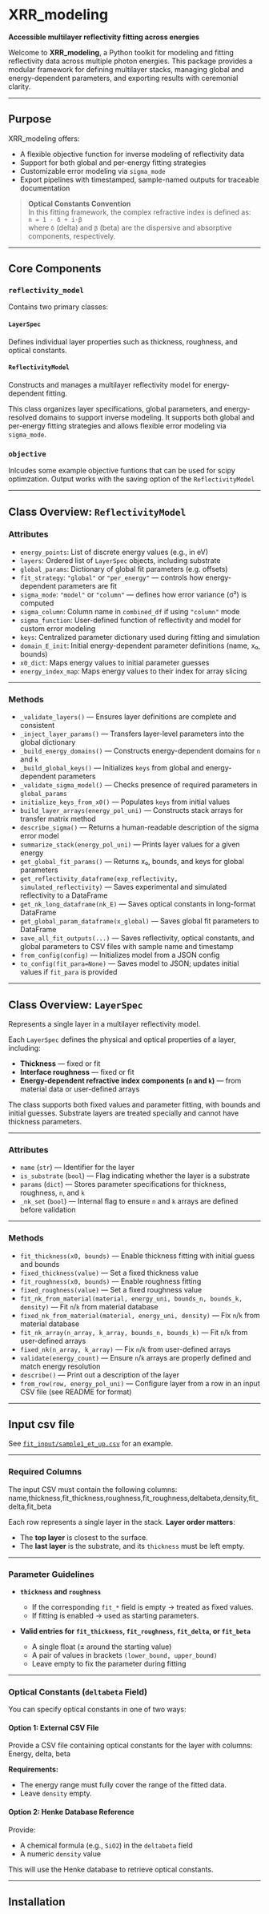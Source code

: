 # XRR_modeling  
**Accessible multilayer reflectivity fitting across energies**

Welcome to **XRR_modeling**, a Python toolkit for modeling and fitting reflectivity data across multiple photon energies. This package provides a modular framework for defining multilayer stacks, managing global and energy-dependent parameters, and exporting results with ceremonial clarity.

---

## Purpose

XRR_modeling offers:

- A flexible objective function for inverse modeling of reflectivity data  
- Support for both global and per-energy fitting strategies  
- Customizable error modeling via `sigma_mode`  
- Export pipelines with timestamped, sample-named outputs for traceable documentation

>  **Optical Constants Convention**  
> In this fitting framework, the complex refractive index is defined as:  
> `n = 1 - δ + i·β`  
> where `δ` (delta) and `β` (beta) are the dispersive and absorptive components, respectively.  

---

## Core Components

### `reflectivity_model`

Contains two primary classes:

#### `LayerSpec`
Defines individual layer properties such as thickness, roughness, and optical constants.

#### `ReflectivityModel`
Constructs and manages a multilayer reflectivity model for energy-dependent fitting.

This class organizes layer specifications, global parameters, and energy-resolved domains to support inverse modeling. It supports both global and per-energy fitting strategies and allows flexible error modeling via `sigma_mode`.

### `objective`
Inlcudes some example objective funtions that can be used for scipy optimzation. Output works with the saving option of the `ReflectivityModel`

---

## Class Overview: `ReflectivityModel`

### Attributes

- `energy_points`: List of discrete energy values (e.g., in eV)  
- `layers`: Ordered list of `LayerSpec` objects, including substrate  
- `global_params`: Dictionary of global fit parameters (e.g. offsets)  
- `fit_strategy`: `"global"` or `"per_energy"` — controls how energy-dependent parameters are fit  
- `sigma_mode`: `"model"` or `"column"` — defines how error variance (σ²) is computed  
- `sigma_column`: Column name in `combined_df` if using `"column"` mode  
- `sigma_function`: User-defined function of reflectivity and model for custom error modeling  
- `keys`: Centralized parameter dictionary used during fitting and simulation  
- `domain_E_init`: Initial energy-dependent parameter definitions (name, x₀, bounds)  
- `x0_dict`: Maps energy values to initial parameter guesses  
- `energy_index_map`: Maps energy values to their index for array slicing

---

### Methods

- `_validate_layers()` — Ensures layer definitions are complete and consistent  
- `_inject_layer_params()` — Transfers layer-level parameters into the global dictionary  
- `_build_energy_domains()` — Constructs energy-dependent domains for `n` and `k`  
- `_build_global_keys()` — Initializes `keys` from global and energy-dependent parameters  
- `_validate_sigma_model()` — Checks presence of required parameters in `global_params`  
- `initialize_keys_from_x0()` — Populates `keys` from initial values  
- `build_layer_arrays(energy_pol_uni)` — Constructs stack arrays for transfer matrix method  
- `describe_sigma()` — Returns a human-readable description of the sigma error model  
- `summarize_stack(energy_pol_uni)` — Prints layer values for a given energy  
- `get_global_fit_params()` — Returns x₀, bounds, and keys for global parameters  
- `get_reflectivity_dataframe(exp_reflectivity, simulated_reflectivity)` — Saves experimental and simulated reflectivity to a DataFrame  
- `get_nk_long_dataframe(nk_E)` — Saves optical constants in long-format DataFrame  
- `get_global_param_dataframe(x_global)` — Saves global fit parameters to DataFrame  
- `save_all_fit_outputs(...)` — Saves reflectivity, optical constants, and global parameters to CSV files with sample name and timestamp  
- `from_config(config)` — Initializes model from a JSON config  
- `to_config(fit_para=None)` — Saves model to JSON; updates initial values if `fit_para` is provided

---

## Class Overview: `LayerSpec`

Represents a single layer in a multilayer reflectivity model.

Each `LayerSpec` defines the physical and optical properties of a layer, including:

- **Thickness** — fixed or fit  
- **Interface roughness** — fixed or fit  
- **Energy-dependent refractive index components (`n` and `k`)** — from material data or user-defined arrays

The class supports both fixed values and parameter fitting, with bounds and initial guesses. Substrate layers are treated specially and cannot have thickness parameters.

---

### Attributes

- `name` (`str`) — Identifier for the layer  
- `is_substrate` (`bool`) — Flag indicating whether the layer is a substrate  
- `params` (`dict`) — Stores parameter specifications for thickness, roughness, `n`, and `k`  
- `_nk_set` (`bool`) — Internal flag to ensure `n` and `k` arrays are defined before validation

---

### Methods

- `fit_thickness(x0, bounds)` — Enable thickness fitting with initial guess and bounds  
- `fixed_thickness(value)` — Set a fixed thickness value  
- `fit_roughness(x0, bounds)` — Enable roughness fitting  
- `fixed_roughness(value)` — Set a fixed roughness value  
- `fit_nk_from_material(material, energy_uni, bounds_n, bounds_k, density)` — Fit `n`/`k` from material database  
- `fixed_nk_from_material(material, energy_uni, density)` — Fix `n`/`k` from material database  
- `fit_nk_array(n_array, k_array, bounds_n, bounds_k)` — Fit `n`/`k` from user-defined arrays  
- `fixed_nk(n_array, k_array)` — Fix `n`/`k` from user-defined arrays  
- `validate(energy_count)` — Ensure `n`/`k` arrays are properly defined and match energy resolution  
- `describe()` — Print out a description of the layer  
- `from_row(row, energy_pol_uni)` — Configure layer from a row in an input CSV file (see README for format)

---

## Input csv file

See [`fit_input/sample1_et_up.csv`](fit_input/sample1_set_up.csv) for an example.

---

### Required Columns

The input CSV must contain the following columns:
name,thickness,fit_thickness,roughness,fit_roughness,deltabeta,density,fit_delta,fit_beta

Each row represents a single layer in the stack. **Layer order matters**:

- The **top layer** is closest to the surface.
- The **last layer** is the substrate, and its `thickness` must be left empty.

---

### Parameter Guidelines

- **`thickness` and `roughness`**  
  - If the corresponding `fit_*` field is empty → treated as fixed values.  
  - If fitting is enabled → used as starting parameters.

- **Valid entries for `fit_thickness`, `fit_roughness`, `fit_delta`, or `fit_beta`**  
  - A single float (± around the starting value)  
  - A pair of values in brackets `(lower_bound, upper_bound)`  
  - Leave empty to fix the parameter during fitting

---

### Optical Constants (`deltabeta` Field)

You can specify optical constants in one of two ways:

#### Option 1: External CSV File

Provide a CSV file containing optical constants for the layer with columns:
Energy, delta, beta

**Requirements:**
- The energy range must fully cover the range of the fitted data.
- Leave `density` empty.

#### Option 2: Henke Database Reference

Provide:
- A chemical formula (e.g., `SiO2`) in the `deltabeta` field  
- A numeric `density` value  

This will use the Henke database to retrieve optical constants.

---


## Installation

